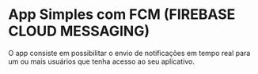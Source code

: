 # App Simples com FCM (FIREBASE CLOUD MESSAGING)

  O app consiste em possibilitar o envio de notificações em tempo real para um ou mais usuários que tenha acesso ao seu aplicativo.
